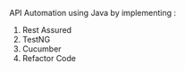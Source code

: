 API Automation using Java by implementing : 

1. Rest Assured
2. TestNG
3. Cucumber
4. Refactor Code
